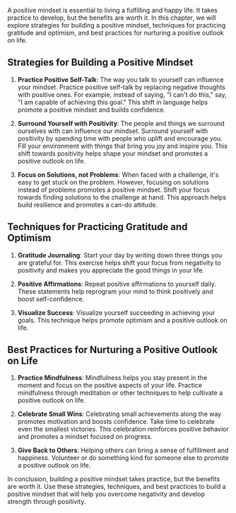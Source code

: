 
A positive mindset is essential to living a fulfilling and happy life. It takes practice to develop, but the benefits are worth it. In this chapter, we will explore strategies for building a positive mindset, techniques for practicing gratitude and optimism, and best practices for nurturing a positive outlook on life.

Strategies for Building a Positive Mindset
------------------------------------------

1. **Practice Positive Self-Talk**: The way you talk to yourself can influence your mindset. Practice positive self-talk by replacing negative thoughts with positive ones. For example, instead of saying, "I can't do this," say, "I am capable of achieving this goal." This shift in language helps promote a positive mindset and builds confidence.

2. **Surround Yourself with Positivity**: The people and things we surround ourselves with can influence our mindset. Surround yourself with positivity by spending time with people who uplift and encourage you. Fill your environment with things that bring you joy and inspire you. This shift towards positivity helps shape your mindset and promotes a positive outlook on life.

3. **Focus on Solutions, not Problems**: When faced with a challenge, it's easy to get stuck on the problem. However, focusing on solutions instead of problems promotes a positive mindset. Shift your focus towards finding solutions to the challenge at hand. This approach helps build resilience and promotes a can-do attitude.

Techniques for Practicing Gratitude and Optimism
------------------------------------------------

1. **Gratitude Journaling**: Start your day by writing down three things you are grateful for. This exercise helps shift your focus from negativity to positivity and makes you appreciate the good things in your life.

2. **Positive Affirmations**: Repeat positive affirmations to yourself daily. These statements help reprogram your mind to think positively and boost self-confidence.

3. **Visualize Success**: Visualize yourself succeeding in achieving your goals. This technique helps promote optimism and a positive outlook on life.

Best Practices for Nurturing a Positive Outlook on Life
-------------------------------------------------------

1. **Practice Mindfulness**: Mindfulness helps you stay present in the moment and focus on the positive aspects of your life. Practice mindfulness through meditation or other techniques to help cultivate a positive outlook on life.

2. **Celebrate Small Wins**: Celebrating small achievements along the way promotes motivation and boosts confidence. Take time to celebrate even the smallest victories. This celebration reinforces positive behavior and promotes a mindset focused on progress.

3. **Give Back to Others**: Helping others can bring a sense of fulfillment and happiness. Volunteer or do something kind for someone else to promote a positive outlook on life.

In conclusion, building a positive mindset takes practice, but the benefits are worth it. Use these strategies, techniques, and best practices to build a positive mindset that will help you overcome negativity and develop strength through positivity.
